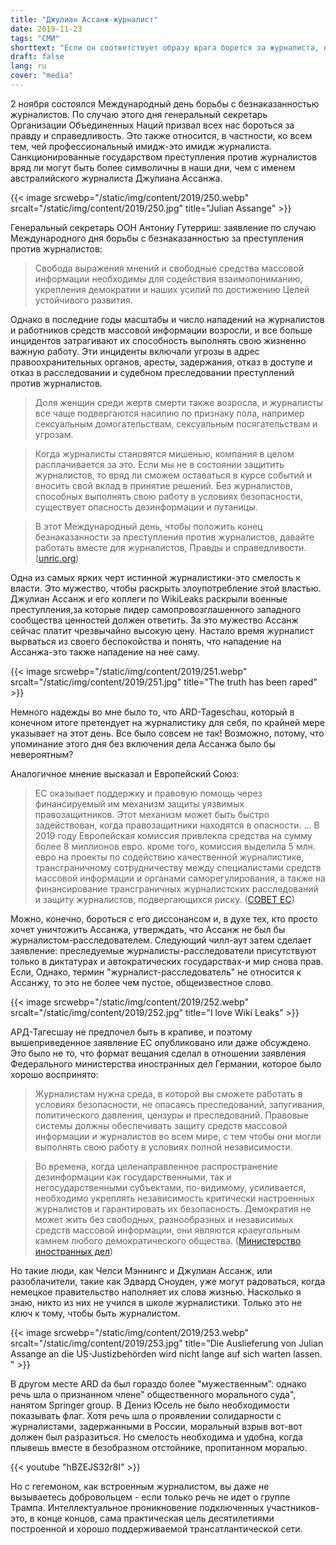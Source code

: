 ```yaml
---
title: "Джулиан Ассанж-журналист"
date: 2019-11-23
tags: "СМИ"
shorttext: "Если он соответствует образу врага борется за журналиста, журналист атакует образ западного мира лучше он враг политики и средств массовой информации."
draft: false
lang: ru
cover: "media"
---
```


2 ноября состоялся Международный день борьбы с безнаказанностью журналистов. По случаю этого дня генеральный секретарь Организации Объединенных Наций призвал всех нас бороться за правду и справедливость. Это также относится, в частности, ко всем тем, чей профессиональный имидж-это имидж журналиста. Санкционированные государством преступления против журналистов вряд ли могут быть более символичны в наши дни, чем с именем австралийского журналиста Джулиана Ассанжа.

{{< image srcwebp="/static/img/content/2019/250.webp" srcalt="/static/img/content/2019/250.jpg" title="Julian Assange" >}}

Генеральный секретарь ООН Антониу Гутерриш: заявление по случаю Международного дня борьбы с безнаказанностью за преступления против журналистов:

> Свобода выражения мнений и свободные средства массовой информации необходимы для содействия взаимопониманию, укрепления демократии и наших усилий по достижению Целей устойчивого развития.

 Однако в последние годы масштабы и число нападений на журналистов и работников средств массовой информации возросли, и все больше инцидентов затрагивают их способность выполнять свою жизненно важную работу. Эти инциденты включали угрозы в адрес правоохранительных органов, аресты, задержания, отказ в доступе и отказ в расследовании и судебном преследовании преступлений против журналистов.

> Доля женщин среди жертв смерти также возросла, и журналисты все чаще подвергаются насилию по признаку пола, например сексуальным домогательствам, сексуальным посягательствам и угрозам.

> Когда журналисты становятся мишенью, компания в целом расплачивается за это. Если мы не в состоянии защитить журналистов, то вряд ли сможем оставаться в курсе событий и вносить свой вклад в принятие решений. Без журналистов, способных выполнять свою работу в условиях безопасности, существует опасность дезинформации и путаницы.

> В этот Международный день, чтобы положить конец безнаказанности за преступления против журналистов, давайте работать вместе для журналистов, Правды и справедливости. ([unric.org](https://www.unric.org/de/pressemitteilungen/28786-un-generalsekretaer-antonio-guterres-erklaerung-zum-internationalen-tag-zur-beendigung-der-straflosigkeit-fuer-verbrechen-gegen-journalisten-2-november "UN-Generalsekretär António Guterres: Erklärung zum Internationalen Tag zur Beendigung der Straflosigkeit für Verbrechen gegen Journalisten, 2. Novembe"))

Одна из самых ярких черт истинной журналистики-это смелость к власти. Это мужество, чтобы раскрыть злоупотребление этой властью. Джулиан Ассанж и его коллеги по WikiLeaks раскрыли военные преступления,за которые лидер самопровозглашенного западного сообщества ценностей должен ответить. За это мужество Ассанж сейчас платит чрезвычайно высокую цену. Настало время журналист вырваться из своего беспокойства и понять, что нападение на Ассанжа-это также нападение на нее саму.

{{< image srcwebp="/static/img/content/2019/251.webp" srcalt="/static/img/content/2019/251.jpg" title="The truth has been raped" >}}

Немного надежды во мне было то, что ARD-Tageschau, который в конечном итоге претендует на журналистику для себя, по крайней мере указывает на этот день. Все было совсем не так! Возможно, потому, что упоминание этого дня без включения дела Ассанжа было бы невероятным?

Аналогичное мнение высказал и Европейский Союз:

> ЕС оказывает поддержку и правовую помощь через финансируемый им механизм защиты уязвимых правозащитников. Этот механизм может быть быстро задействован, когда правозащитники находятся в опасности. ... В 2019 году Европейская комиссия привлекла средства на сумму более 8 миллионов евро.  кроме того, комиссия выделила 5 млн. евро на проекты по содействию качественной журналистике, трансграничному сотрудничеству между специалистами средств массовой информации и органами саморегулирования, а также на финансирование трансграничных журналистских расследований и защиту журналистов, подвергающихся риску. ([СОВЕТ ЕС](https://www.consilium.europa.eu/de/press/press-releases/2019/10/31/declaration-by-the-high-representative-on-behalf-of-the-eu-on-the-occasion-of-the-international-day-to-end-impunity-for-crimes-against-journalists-2nd-november-2019/ "Erklärung der Hohen Vertreterin im Namen der EU zum Internationalen Tag zur Beendigung der Straflosigkeit für Verbrechen gegen Journalisten – 2. November 20"))

Можно, конечно, бороться с его диссонансом и, в духе тех, кто просто хочет уничтожить Ассанжа, утверждать, что Ассанж не был бы журналистом-расследователем. Следующий чилл-аут затем сделает заявление: преследуемые журналисты-расследователи присутствуют только в диктатурах и автократических государствах-и мир снова прав. Если, Однако, термин "журналист-расследователь" не относится к Ассанжу, то это не более чем пустое, общеизвестное слово.

{{< image srcwebp="/static/img/content/2019/252.webp" srcalt="/static/img/content/2019/252.jpg" title="I love Wiki Leaks" >}}

АРД-Тагесшау не предпочел быть в крапиве, и поэтому вышеприведенное заявление ЕС опубликовано или даже обсуждено. Это было не то, что формат вещания сделал в отношении заявления Федерального министерства иностранных дел Германии, которое было хорошо воспринято:

> Журналистам нужна среда, в которой вы сможете работать в условиях безопасности, не опасаясь преследований, запугивания, политического давления, цензуры и преследований. Правовые системы должны обеспечивать защиту средств массовой информации и журналистов во всем мире, с тем чтобы они могли выполнять свою работу в условиях полной независимости.

> Во времена, когда целенаправленное распространение дезинформации как государственными, так и негосударственными субъектами, по-видимому, усиливается, необходимо укреплять независимость критически настроенных журналистов и гарантировать их безопасность. Демократия не может жить без свободных, разнообразных и независимых средств массовой информации, они являются краеугольным камнем любого демократического общества. ([Министерство иностранных дел](https://www.auswaertiges-amt.de/de/newsroom/tag-straflosigkeit-verbrechen-journalisten/2262502 "Menschenrechtsbeauftragte Kofler zum Internationalen Tag gegen Straflosigkeit für Verbrechen an Journalisten"))

Но такие люди, как Челси Мэннингс и Джулиан Ассанж, или разоблачители, такие как Эдвард Сноуден, уже могут радоваться, когда немецкое правительство наполняет их слова жизнью. Насколько я знаю, никто из них не учился в школе журналистики. Только это не ключ к тому, чтобы быть журналистом.

{{< image srcwebp="/static/img/content/2019/253.webp" srcalt="/static/img/content/2019/253.jpg" title="Die Auslieferung von Julian Assange an die US-Justizbehörden wird nicht lange auf sich warten lassen. " >}}

В другом месте ARD da был гораздо более "мужественным”: однако речь шла о признанном члене" общественного морального суда", нанятом Springer group. В Дениз Юсель не было необходимости показывать флаг. Хотя речь шла о проявлении солидарности с журналистами, задержанными в России, моральный взрыв вот-вот должен был разразиться. Но смелость необходима и удобна, когда плывешь вместе в безобразном отстойнике, пропитанном моралью.

{{< youtube "hBZEJS32r8I" >}}

Но с гегемоном, как встроенным журналистом, вы даже не вызываетесь добровольцем - если только речь не идет о группе Трампа. Интеллектуальное проникновение подключенных участников-это, в конце концов, сама практическая цель десятилетиями построенной и хорошо поддерживаемой трансатлантической сети.
